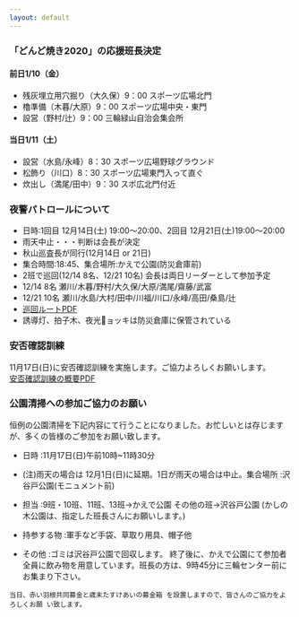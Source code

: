 ```yaml
---
layout: default
---
```


<div id='calendar'></div>


### 「どんど焼き2020」の応援班長決定
#### 前日1/10（金）
- 残灰埋立用穴掘り（大久保）9：00 スポーツ広場北門
- 櫓準備（木暮/大原）9：00 スポーツ広場中央・東門
- 設営（野村/辻）9：00 三輪緑山自治会集会所

#### 当日1/11（土）
- 設営（水島/永峰）8：30 スポーツ広場野球グラウンド
- 松飾り（川口）8：30 スポーツ広場東門入って直ぐ
- 炊出し（満尾/田中）9：30 スポ広北門付近


### 夜警パトロールについて
* 日時:1回目 12月14日(土) 19:00〜20:00、2回目 12月21日(土)19:00〜20:00
* 雨天中止・・・判断は会長が決定
* 秋山巡査長が同行(12月14日 or 21日)
* 集合時間:18:45、集合場所:かえで公園(防災倉庫前)
* 2班で巡回(12/14 8名、12/21 10名)
  会長は両日リーダーとして参加予定
* 12/14 8名 瀬川/木暮/野村/大久保/大原/満尾/齋藤/武富
* 12/21 10名 瀬川/水島/大村/田中/川福/川口/永峰/高田/桑島/辻
* [巡回ルートPDF](/assets/pdf/nightwatch_route.pdf)
* 誘導灯、拍子木、夜光􏰂ョッキは防災倉庫に保管されている


<!-- ### 2019年11月度班長会 議事録

[議事録PDF](/assets/pdf/2019_11_notes.pdf) -->

<!-- <pre>
<b>親子レクリエーションの開催について</b><br>10/12（土）開催予定の親子リクリエーションは「台風の影響で中止」が決定いたしました。（天候不良の場合は順延でしたが中止の決定）
</pre> -->

<!-- ### 2019年10月度班長会 議事録

[議事録PDF](/assets/pdf/2019_10_notes.pdf) -->

### 安否確認訓練
11月17日(日)に安否確認訓練を実施します。ご協力よろしくお願いします。<br>
[安否確認訓練の概要PDF](/assets/pdf/nightwatch_training.pdf)

### 公園清掃への参加ご協力のお願い
恒例の公園清掃を下記内容にて行うことになりました。お忙しいとは存じますが、多くの皆様のご参加をお願い致します。

* 日時 :11月17日(日)午前10時~11時30分

* (注)雨天の場合は 12月1日(日)に延期。1日が雨天の場合は中止。集合場所 :沢谷戸公園(モニュメント前)

* 担当 :9班・10班、11班、13班→かえで公園 
その他の班→沢谷戸公園
(かしの木公園は、指定した班長さんにお願いします。)

* 持参する物 :軍手など手袋、草取り用具、帽子他

* その他 :ゴミは沢谷戸公園で回収します。 終了後に、かえで公園にて参加者全員に飲み物を用意しています。班長の方は、9時45分に三輪センター前にお集まり下さい。

```
当日、赤い羽根共同募金と歳末たすけあいの募金箱 を設置しますので、皆さんのご協力をよろしくお願 い致します。
```